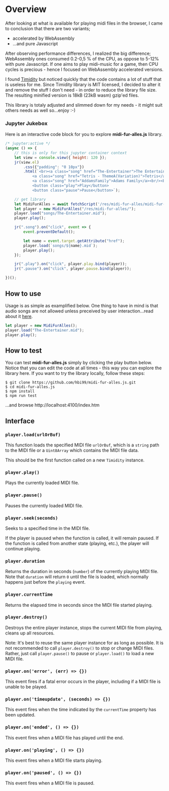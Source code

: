 # Overview
After looking at what is available for playing midi files in the browser, I came to conclusion that there are two variants;
* accelerated by WebAssembly
* ...and pure Javascript

After observing performance differences, I realized the big difference; WebAssembly ones consumed 0.2-0,5 % of the CPU, as oppose to 5-12% with pure Javascript. If one aims to play midi-music for a game, then CPU cycles is precious - hence I focused on WebAssembly accelerated versions.

I found [Timidity](https://github.com/feross/timidity) but noticed quickly that the code contains a lot of stuff that is useless for me. Since Timidity library is MIT licensed, I decided to alter it and remove the stuff I don't need - in order to reduce the library file size. The resulting minified version is 18kB (23kB wasm) gzip'ed files.

This library is totaly adjusted and slimmed down for my needs - it might suit others needs as well so...enjoy :-)

### Jupyter Jukebox
Here is an interactive code block for you to explore **midi-fur-alles.js** library.
```js
/* jupyter:active */
(async () => {
    // this is only for this jupyter container context
    let view = console.view({ height: 120 });
    jr(view.el)
        .css({"padding": "0 10px"})
        .html(`<br><a class="song" href="The-Entertainer">The Entertainer</a><br/>
            <a class="song" href="Tetris - ThemeA(Variation)">Tetris</a><br/>
            <a class="song" href="AddamsFamily">Adams Family</a><br/><br/>
            <button class="play">Play</button>
            <button class="pause">Pause</button>`);

    // get library
    let MidiFurAlles = await fetchScript('/res/midi-fur-alles/midi-fur-alles.js');
    let player = new MidiFurAlles("/res/midi-fur-alles/");
    player.load("songs/The-Entertainer.mid");
    player.play();

    jr(".song").on("click", event => {
        event.preventDefault();

        let name = event.target.getAttribute("href");
        player.load(`songs/${name}.mid`);
        player.play();
    });

    jr(".play").on("click", player.play.bind(player));
    jr(".pause").on("click", player.pause.bind(player));

})();
```

## How to use
Usage is as simple as examplified below. One thing to have in mind is that audio songs are not allowed unless preceived by user interaction...read about it [here](https://developers.google.com/web/updates/2017/09/autoplay-policy-changes).
```js
let player = new MidiFurAlles();
player.load("The-Entertainer.mid");
player.play();
```

## How to test
You can test **midi-fur-alles.js** simply by clicking the play button below. Notice that you can edit the code at all times - this way you can explore the library here. If you want to try the library locally, follow these steps:
```
$ git clone https://github.com/hbi99/midi-fur-alles.js.git
$ cd midi-fur-alles.js
$ npm install
$ npm run test
```
...and browse http://localhost:4100/index.htm


## Interface

### `player.load(urlOrBuf)`
This function loads the specified MIDI file `urlOrBuf`, which is a `string` path
to the MIDI file or a `Uint8Array` which contains the MIDI file data.

This should be the first function called on a new `Timidity` instance.

### `player.play()`
Plays the currently loaded MIDI file.

### `player.pause()`
Pauses the currently loaded MIDI file.

### `player.seek(seconds)`
Seeks to a specified time in the MIDI file.

If the player is paused when the function is called, it will remain paused. If
the function is called from another state (playing, etc.), the player will
continue playing.

### `player.duration`
Returns the duration in seconds (`number`) of the currently playing MIDI file.
Note that `duration` will return `0` until the file is loaded, which normally
happens just before the `playing` event.

### `player.currentTime`
Returns the elapsed time in seconds since the MIDI file started playing.

### `player.destroy()`
Destroys the entire player instance, stops the current MIDI file from playing,
cleans up all resources.

Note: It's best to reuse the same player instance for as long as possible. It is
not recommended to call `player.destroy()` to stop or change MIDI files. Rather,
just call `player.pause()` to pause or `player.load()` to load a new MIDI file.

### `player.on('error', (err) => {})`
This event fires if a fatal error occurs in the player, including if a MIDI file
is unable to be played.

### `player.on('timeupdate', (seconds) => {})`
This event fires when the time indicated by the `currentTime` property has been
updated.

### `player.on('ended', () => {})`
This event fires when a MIDI file has played until the end.

### `player.on('playing', () => {})`
This event fires when a MIDI file starts playing.

### `player.on('paused', () => {})`
This event fires when a MIDI file is paused.
